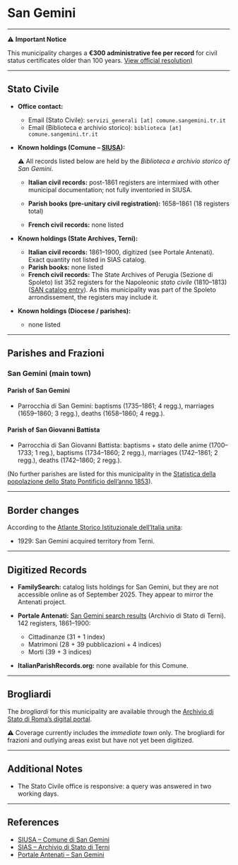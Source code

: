 # San Gemini

---

⚠️ **Important Notice**

This municipality charges a **€300 administrative fee per record** for civil status certificates older than 100 years. 
[View official resolution)](https://comune.sangemini.tr.it/documenti/3368007/domande-riconoscimento-cittadinanza-italiana)

---

## Stato Civile

* **Office contact:**

  * Email (Stato Civile): `servizi_generali [at] comune.sangemini.tr.it`
  * Email (Biblioteca e archivio storico): `biblioteca [at] comune.sangemini.tr.it`
  
* **Known holdings (Comune – [SIUSA](https://siusa-archivi.cultura.gov.it/cgi-bin/pagina.pl?TipoPag=comparc&Chiave=293285)):**

  ⚠️ All records listed below are held by the *Biblioteca e archivio storico of San Gemini*.


  * **Italian civil records:** post-1861 registers are intermixed with other municipal documentation; not fully inventoried in SIUSA.
  * **Parish books (pre-unitary civil registration):** 1658–1861 (18 registers total)

  * **French civil records:** none listed

* **Known holdings (State Archives, Terni):**

  * **Italian civil records:** 1861–1900, digitized (see Portale Antenati). Exact quantity not listed in SIAS catalog.
  * **Parish books:** none listed
  * **French civil records:** The State Archives of Perugia (Sezione di Spoleto) list 352 registers for the Napoleonic *stato civile* (1810–1813) ([SAN catalog entry](http://dati.san.beniculturali.it/SAN/complarc_GGASI_san.cat.complArch.46311)). As this municipality was part of the Spoleto arrondissement, the registers may include it.

* **Known holdings (Diocese / parishes):**

  * none listed

---

## Parishes and Frazioni

### San Gemini (main town)

#### Parish of San Gemini

* Parrocchia di San Gemini: baptisms (1735–1861; 4 regg.), marriages (1659–1860; 3 regg.), deaths (1658–1860; 4 regg.).

#### Parish of San Giovanni Battista

* Parrocchia di San Giovanni Battista: baptisms + stato delle anime (1700–1733; 1 reg.), baptisms (1734–1860; 2 regg.), marriages (1742–1861; 2 regg.), deaths (1742–1860; 2 regg.).

 (No further parishes are listed for this municipality in the [Statistica della popolazione dello Stato Pontificio dell’anno 1853](https://www.google.it/books/edition/Statistics_della_popolazione_dello_Stato/v6dCAQAAMAAJ)).

---

## Border changes

According to the [Atlante Storico Istituzionale dell’Italia unita](http://dati.san.beniculturali.it/asi/local/detail.html?UA05158):
* 1929: San Gemini acquired territory from Terni.

---

## Digitized Records

* **FamilySearch:** catalog lists holdings for San Gemini, but they are not accessible online as of September 2025. They appear to mirror the Antenati project.

* **Portale Antenati:** [San Gemini search results](https://antenati.cultura.gov.it/search-registry/?archivio=254&descrizione=Archivio%20di%20Stato%20di%20Terni&s_facet_query=localita_ss%3A%22San%20Gemini%22) (Archivio di Stato di Terni). 142 registers, 1861–1900:

  * Cittadinanze (31 + 1 index)
  * Matrimoni (28 + 39 pubblicazioni + 4 indices)
  * Morti (39 + 3 indices)

* **ItalianParishRecords.org:** none available for this Comune.

---

## Brogliardi

The *brogliardi* for this municipality are available through the [Archivio di Stato di Roma’s digital portal](https://imagoarchiviodistatoroma.cultura.gov.it/Gregoriano/s_brogliardi.php?Provincia=Spoleto&Denominazione=S.%20Gemine).

⚠️ Coverage currently includes the *immediate town* only. The brogliardi for frazioni and outlying areas exist but have not yet been digitized.

---

## Additional Notes

* The Stato Civile office is responsive: a query was answered in two working days.

---

## References

* [SIUSA – Comune di San Gemini](https://siusa-archivi.cultura.gov.it/cgi-bin/pagina.pl?TipoPag=comparc&Chiave=293285)
* [SIAS – Archivio di Stato di Terni](https://sias-archivi.cultura.gov.it/cgi-bin/pagina.pl?TipoPag=comparc&Chiave=512675&RicProgetto=as%2dterni)
* [Portale Antenati – San Gemini](https://antenati.cultura.gov.it/search-registry/?archivio=254&descrizione=Archivio%20di%20Stato%20di%20Terni&s_facet_query=localita_ss%3A%22San%20Gemini%22)

